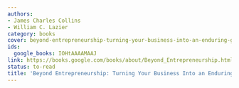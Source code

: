 ```yaml
---
authors:
- James Charles Collins
- William C. Lazier
category: books
cover: beyond-entrepreneurship-turning-your-business-into-an-enduring-great-company-james-charles-collins-william-c-lazier.jpg
ids:
  google_books: IOHtAAAAMAAJ
link: https://books.google.com/books/about/Beyond_Entrepreneurship.html?hl=&id=IOHtAAAAMAAJ
status: to-read
title: 'Beyond Entrepreneurship: Turning Your Business Into an Enduring Great Company'
---
```

